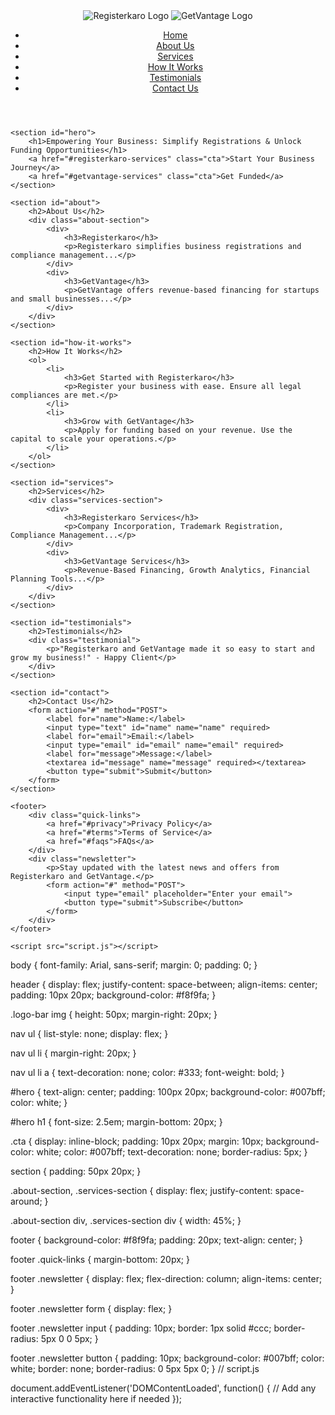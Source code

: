 <!DOCTYPE html>
<html lang="en">
<head>
    <meta charset="UTF-8">
    <meta name="viewport" content="width=device-width, initial-scale=1.0">
    <title>Registerkaro & GetVantage</title>
    <link rel="stylesheet" href="styles.css">
</head>
<body>
    <header>
        <div class="logo-bar">
            <img src="registerkaro-logo.png" alt="Registerkaro Logo">
            <img src="getvantage-logo.png" alt="GetVantage Logo">
        </div>
        <nav>
            <ul>
                <li><a href="#home">Home</a></li>
                <li><a href="#about">About Us</a></li>
                <li><a href="#services">Services</a></li>
                <li><a href="#how-it-works">How It Works</a></li>
                <li><a href="#testimonials">Testimonials</a></li>
                <li><a href="#contact">Contact Us</a></li>
            </ul>
        </nav>
    </header>

    <section id="hero">
        <h1>Empowering Your Business: Simplify Registrations & Unlock Funding Opportunities</h1>
        <a href="#registerkaro-services" class="cta">Start Your Business Journey</a>
        <a href="#getvantage-services" class="cta">Get Funded</a>
    </section>

    <section id="about">
        <h2>About Us</h2>
        <div class="about-section">
            <div>
                <h3>Registerkaro</h3>
                <p>Registerkaro simplifies business registrations and compliance management...</p>
            </div>
            <div>
                <h3>GetVantage</h3>
                <p>GetVantage offers revenue-based financing for startups and small businesses...</p>
            </div>
        </div>
    </section>

    <section id="how-it-works">
        <h2>How It Works</h2>
        <ol>
            <li>
                <h3>Get Started with Registerkaro</h3>
                <p>Register your business with ease. Ensure all legal compliances are met.</p>
            </li>
            <li>
                <h3>Grow with GetVantage</h3>
                <p>Apply for funding based on your revenue. Use the capital to scale your operations.</p>
            </li>
        </ol>
    </section>

    <section id="services">
        <h2>Services</h2>
        <div class="services-section">
            <div>
                <h3>Registerkaro Services</h3>
                <p>Company Incorporation, Trademark Registration, Compliance Management...</p>
            </div>
            <div>
                <h3>GetVantage Services</h3>
                <p>Revenue-Based Financing, Growth Analytics, Financial Planning Tools...</p>
            </div>
        </div>
    </section>

    <section id="testimonials">
        <h2>Testimonials</h2>
        <div class="testimonial">
            <p>"Registerkaro and GetVantage made it so easy to start and grow my business!" - Happy Client</p>
        </div>
    </section>

    <section id="contact">
        <h2>Contact Us</h2>
        <form action="#" method="POST">
            <label for="name">Name:</label>
            <input type="text" id="name" name="name" required>
            <label for="email">Email:</label>
            <input type="email" id="email" name="email" required>
            <label for="message">Message:</label>
            <textarea id="message" name="message" required></textarea>
            <button type="submit">Submit</button>
        </form>
    </section>

    <footer>
        <div class="quick-links">
            <a href="#privacy">Privacy Policy</a>
            <a href="#terms">Terms of Service</a>
            <a href="#faqs">FAQs</a>
        </div>
        <div class="newsletter">
            <p>Stay updated with the latest news and offers from Registerkaro and GetVantage.</p>
            <form action="#" method="POST">
                <input type="email" placeholder="Enter your email">
                <button type="submit">Subscribe</button>
            </form>
        </div>
    </footer>

    <script src="script.js"></script>
</body>
</html>
body {
    font-family: Arial, sans-serif;
    margin: 0;
    padding: 0;
}

header {
    display: flex;
    justify-content: space-between;
    align-items: center;
    padding: 10px 20px;
    background-color: #f8f9fa;
}

.logo-bar img {
    height: 50px;
    margin-right: 20px;
}

nav ul {
    list-style: none;
    display: flex;
}

nav ul li {
    margin-right: 20px;
}

nav ul li a {
    text-decoration: none;
    color: #333;
    font-weight: bold;
}

#hero {
    text-align: center;
    padding: 100px 20px;
    background-color: #007bff;
    color: white;
}

#hero h1 {
    font-size: 2.5em;
    margin-bottom: 20px;
}

.cta {
    display: inline-block;
    padding: 10px 20px;
    margin: 10px;
    background-color: white;
    color: #007bff;
    text-decoration: none;
    border-radius: 5px;
}

section {
    padding: 50px 20px;
}

.about-section, .services-section {
    display: flex;
    justify-content: space-around;
}

.about-section div, .services-section div {
    width: 45%;
}

footer {
    background-color: #f8f9fa;
    padding: 20px;
    text-align: center;
}

footer .quick-links {
    margin-bottom: 20px;
}

footer .newsletter {
    display: flex;
    flex-direction: column;
    align-items: center;
}

footer .newsletter form {
    display: flex;
}

footer .newsletter input {
    padding: 10px;
    border: 1px solid #ccc;
    border-radius: 5px 0 0 5px;
}

footer .newsletter button {
    padding: 10px;
    background-color: #007bff;
    color: white;
    border: none;
    border-radius: 0 5px 5px 0;
}
// script.js

document.addEventListener('DOMContentLoaded', function() {
    // Add any interactive functionality here if needed
});
